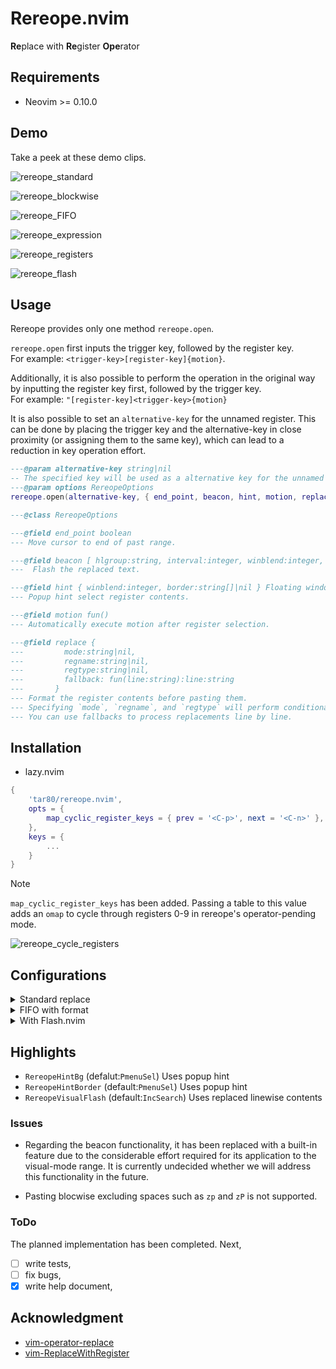 # Rereope.nvim

**Re**place with **Re**gister **Ope**rator

## Requirements

- Neovim >= 0.10.0
  <!-- - [tartare.nvim](https://github.com/tar80/tartare.nvim) **(optional)** -->
  <!--   This library module is exclusively for the plugins I created. -->
  <!--   It is not usually necessary, but it is used to optimize the loading of duplicate modules. -->

## Demo

Take a peek at these demo clips.

![rereope_standard](https://github.com/user-attachments/assets/7e3ae709-a0d8-411d-b25e-1e1112fbefac)

![rereope_blockwise](https://github.com/user-attachments/assets/47aa90af-0861-4ae5-bd9f-bc74cfd2eb9e)

![rereope_FIFO](https://github.com/user-attachments/assets/67eca0e9-1998-462b-8f3a-3138c41c745b)

![rereope_expression](https://github.com/user-attachments/assets/27fc8fe5-1652-4d84-a7f7-4750f88201e3)

![rereope_registers](https://github.com/user-attachments/assets/5f5a78e1-73c3-4976-acd9-25ca9d89598d)

![rereope_flash](https://github.com/user-attachments/assets/80904065-4183-42e5-97e5-c364f122a611)

## Usage

Rereope provides only one method `rereope.open`.

`rereope.open` first inputs the trigger key, followed by the register key.  
For example: `<trigger-key>[register-key]{motion}`.

Additionally, it is also possible to perform the operation in the original way  
by inputting the register key first, followed by the trigger key.  
For example: `"[register-key]<trigger-key>{motion}`

It is also possible to set an `alternative-key` for the unnamed register.
This can be done by placing the trigger key and the alternative-key in close
proximity (or assigning them to the same key), which can lead to a reduction
in key operation effort.

```lua
---@param alternative-key string|nil
-- The specified key will be used as a alternative key for the unnamed register.
---@param options RereopeOptions
rereope.open(alternative-key, { end_point, beacon, hint, motion, replace })

---@class RereopeOptions

---@field end_point boolean
--- Move cursor to end of past range.

---@field beacon [ hlgroup:string, interval:integer, winblend:integer, decay:integer ]
---  Flash the replaced text.

---@field hint { winblend:integer, border:string[]|nil } Floating window option values
--- Popup hint select register contents.

---@field motion fun()
--- Automatically execute motion after register selection.

---@field replace {
---         mode:string|nil,
---         regname:string|nil,
---         regtype:string|nil,
---         fallback: fun(line:string):line:string
---       }
--- Format the register contents before pasting them.
--- Specifying `mode`, `regname`, and `regtype` will perform conditional judgment.
--- You can use fallbacks to process replacements line by line.
```

## Installation

- lazy.nvim

```lua
{
    'tar80/rereope.nvim',
    opts = {
        map_cyclic_register_keys = { prev = '<C-p>', next = '<C-n>' },
    },
    keys = {
        ...
    }
}
```

> [!NOTE]
> `map_cyclic_register_keys` has been added. Passing a table to this value adds
> an `omap` to cycle through registers 0-9 in rereope's operator-pending mode.

![rereope_cycle_registers](https://github.com/user-attachments/assets/58a745fc-503a-4f83-bff5-1fb9bb0c4c60)

## Configurations

<details>
<summary> Standard replace </summary>

```lua
local opts = {
    end_point = true,
    beacon = {},
    hint = {},
}

-- Respects vim-operator-replace
vim.keymap.set({'n', 'x'}, '_', function()
    local opts = {}
    return require('rereope').open('_', opts)
end, {desc = 'Rereope open'})

-- Respects vim-ReplaceWithRegister
vim.keymap.set({'n', 'x'}, 'gr', function()
    local opts = {}
    return require('rereope').open('r', opts)
end, {desc = 'Rereope open'})
-- Linewise auto motion
vim.keymap.set({'n', 'x'}, 'gR', function()
    local opts = {
        motion = function()
            vim.api.nvim_input('_')
        end,
    }
    return require('rereope').open('R', opts)
end, {desc = 'Rereope open linewise'})
```
</details>

<details>
<summary> FIFO with format </summary>

```lua
local opts = {
    end_point = false,
    beacon = { 'IncSearch', 100, 0, 15 },
    hint = { winblend = 20, border = { '+', '-' } },
    replace = {
        fallback = function(line)
            return string.format('<%s>', line)
        end
    }
}
```
</details>

<details>
<summary> With Flash.nvim </summary>

```lua
local opts = {
    motion = function()
      if vim.treesitter.get_node() then
        require('flash').treesitter()
      end
    end,
}
```

However, special operations such as `Remote Actions` may not work correctly.
You can execute a Remote Actions by calling it normally as an operator
without using the motion option.
</details>

## Highlights

- `RereopeHintBg` (defalut:`PmenuSel`) Uses popup hint
- `RereopeHintBorder` (default:`PmenuSel`) Uses popup hint
- `RereopeVisualFlash` (default:`IncSearch`) Uses replaced linewise contents

### Issues

- Regarding the beacon functionality, it has been replaced with a built-in feature
  due to the considerable effort required for its application to the visual-mode range.
  It is currently undecided whether we will address this functionality in the future.

- Pasting blocwise excluding spaces such as `zp` and `zP` is not supported.

### ToDo

The planned implementation has been completed. Next,

- [ ] write tests,
- [ ] fix bugs,
- [x] write help document,

## Acknowledgment

- [vim-operator-replace](https://github.com/kana/vim-operator-replace)
- [vim-ReplaceWithRegister](https://github.com/inkarkat/vim-ReplaceWithRegister)
